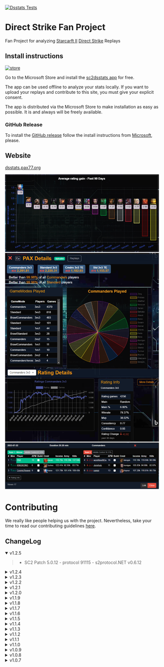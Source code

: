 [![Dsstats Tests](https://github.com/ipax77/dsstats/actions/workflows/dsstats.tests.yml/badge.svg)](https://github.com/ipax77/dsstats/actions/workflows/dsstats.tests.yml)

# Direct Strike Fan Project

Fan Project for analyzing [Starcarft II](https://starcraft2.com) [Direct Strike](https://www.patreon.com/Tya) Replays

## Install instructions

[<img src="images/store.png" alt="store" width="100"/>](https://www.microsoft.com/store/apps/9NNNMB503HN5)

Go to the Microsoft Store and install the [sc2dsstats app](https://www.microsoft.com/store/apps/9NNNMB503HN5) for free.

The app can be used offline to analyze your stats locally. If you want to upload your replays and contribute to this site, you must give your explicit consent.

The app is distributed via the Microsoft Store to make installation as easy as possible. It is and always will be freely available.

### GitHub Release
To install the [GitHub release](https://github.com/ipax77/dsstats/releases/latest) follow the install instructions from [Microsoft](https://learn.microsoft.com/en-us/dotnet/maui/windows/deployment/publish-cli#installing-the-app), please.

## Website
[dsstats.pax77.org](https://dsstats.pax77.org)

![stats](/images/stats.png)
![details](/images/pldetails.png)
![replay](/images/replay.png)

# Contributing

We really like people helping us with the project. Nevertheless, take your time to read our contributing guidelines [here](./CONTRIBUTING.md).

## ChangeLog

<details open="open"><summary>v1.2.5</summary>

>- SC2 Patch 5.0.12 - protocol 91115 - s2protocol.NET v0.6.12

</details>

<details><summary>v1.2.4</summary>

>- Sanitize player names for css

</details>

<details><summary>v1.2.3</summary>

>- Layout redesign
>- Stats redesign
>- Fix Player RealmId
>- Advanced replay filter

</details>

<details><summary>v1.2.2</summary>

>- MAUI progress information with online data
>- Web - new Replays with PreRating

</details>

<details><summary>v1.2.1</summary>

>- s2protocol.NET v0.6.11 - sc2 protocol 90136
>- MAUI progress information

</details>

<details><summary>v1.2.0</summary>

>- Players with RealmId
>- Replay Upload impoved
>- Cmdr Info
>- Ratings produce rework

</details>

<details><summary>v1.1.9</summary>

>- Builds by Ratings (suggested by heyrandompeople - ty!)
>- Server Fun Stats (suggested by Mignoubou - ty!)
>- Navigation redesign (website)
>- Replay uploaded improved (flag instead of latest replay date)

</details>

<details><summary>v1.1.8</summary>

>- Fix player details Server update

</details>

<details><summary>v1.1.7</summary>

>- TimePeriod Patch 2.71 (2023-01-22)
>- Fix player details update

</details>

<details><summary>v1.1.6</summary>

>- Player Details rework

</details>

<details><summary>v1.1.5</summary>

>- App (latest)replay live ratings
>- Commander Strength Bubble Chart
>- Sc2 Patch 5.0.11 - protocol 89720

</details>

<details><summary>v1.1.4</summary>

>- CheatDetect Results
>- Rating calculation refactoring
>- Sc2 Patch 5.0.11b - protocol 89634

</details>

<details><summary>v1.1.3</summary>

>- Tournament Edition RatingTypes (Cmdr 3v3 TE, Std 3v3 TE)
>- Some Info links / tooltips (thx to heyrandompeople)
>- Replays filter for TE maps
>- Maui ratings top-row limited to current player

</details>

<details><summary>v1.1.2</summary>

>- [Leaver Handling](https://github.com/ipax77/dsstats/wiki/LeaverHandling) active
>- TimePeriods refactoring - new TimePeriod "Past 90 Days" is default, now
>- Std-Teams details ordering fixed
>- Replay Rating Info
>- Player rating changes (past 24h, 10 days, 30 days)

</details>

<details><summary>v1.1.1</summary>

>- Fix Ocr temp image path

</details>

<details><summary>v1.1.0</summary>

>- RatingType LongNames
>- pax.BlazorChartJs to v0.4.1
>- Ocr Direct Strike Loading Screen (experimental)

</details>

<details><summary>v1.0.9</summary>

>- PlayerRatings Position

</details>

<details><summary>v1.0.8</summary>

>- FunStats based on Default Filter
>- Ratings calculation improved

</details>

<details><summary>v1.0.7</summary>

>- FunStats
>- Fixed (most) NoSetupEvent decoding errors

</details>

